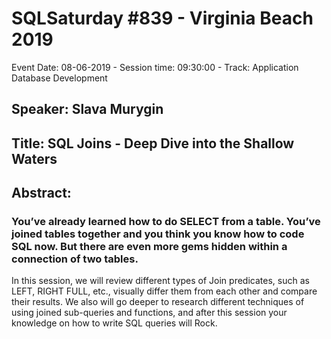 # SQLSaturday #839 - Virginia Beach 2019
Event Date: 08-06-2019 - Session time: 09:30:00 - Track: Application  Database Development
## Speaker: Slava Murygin
## Title: SQL Joins - Deep Dive into the Shallow Waters
## Abstract:
### You’ve already learned how to do SELECT from a table. You’ve joined tables together and you think you know how to code SQL now. But there are even more gems hidden within a connection of two tables.
In this session, we will review different types of Join predicates, such as LEFT, RIGHT FULL, etc., visually differ them from each other and compare their results. We also will go deeper to research different techniques of using joined sub-queries and functions, and after this session your knowledge on how to write SQL queries will Rock.
